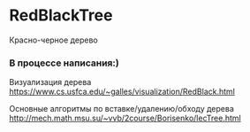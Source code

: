 # RedBlackTree
Красно-черное дерево
### В процессе написания:)
Визуализация дерева https://www.cs.usfca.edu/~galles/visualization/RedBlack.html

Основные алгоритмы по вставке/удалению/обходу дерева http://mech.math.msu.su/~vvb/2course/Borisenko/lecTree.html

